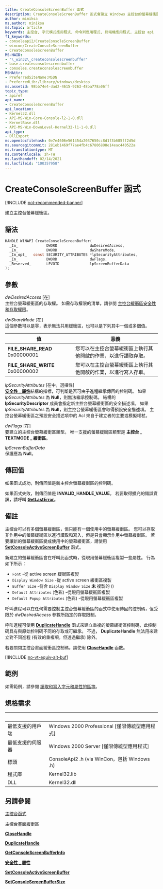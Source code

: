 ```yaml
---
title: CreateConsoleScreenBuffer 函式
description: CreateConsoleScreenBuffer 函式會建立 Windows 主控台的螢幕緩衝區。
author: miniksa
ms.author: miniksa
ms.topic: article
keywords: 主控台, 字元模式應用程式, 命令列應用程式, 終端機應用程式, 主控台 api
f1_keywords:
- consoleapi2/CreateConsoleScreenBuffer
- wincon/CreateConsoleScreenBuffer
- CreateConsoleScreenBuffer
MS-HAID:
- '\_win32\_createconsolescreenbuffer'
- base.createconsolescreenbuffer
- consoles.createconsolescreenbuffer
MSHAttr:
- PreferredSiteName:MSDN
- PreferredLib:/library/windows/desktop
ms.assetid: 98bb74e4-dad2-4615-9263-48ba778a06ff
topic_type:
- apiref
api_name:
- CreateConsoleScreenBuffer
api_location:
- Kernel32.dll
- API-MS-Win-Core-Console-l2-1-0.dll
- KernelBase.dll
- API-MS-Win-DownLevel-Kernel32-l1-1-0.dll
api_type:
- DllExport
ms.openlocfilehash: 0e7e4606e561454a2037650cc8d1f3b685ff2d5d
ms.sourcegitcommit: 281eb1469f77ae4fb4c67806898e14eac440522a
ms.translationtype: MT
ms.contentlocale: zh-TW
ms.lasthandoff: 02/14/2021
ms.locfileid: "100357958"
---
```

# <a name="createconsolescreenbuffer-function"></a>CreateConsoleScreenBuffer 函式

[!INCLUDE [not-recommended-banner](./includes/not-recommended-banner.md)]

建立主控台螢幕緩衝區。

## <a name="syntax"></a>語法

```C
HANDLE WINAPI CreateConsoleScreenBuffer(
  _In_             DWORD               dwDesiredAccess,
  _In_             DWORD               dwShareMode,
  _In_opt_   const SECURITY_ATTRIBUTES *lpSecurityAttributes,
  _In_             DWORD               dwFlags,
  _Reserved_       LPVOID              lpScreenBufferData
);
```

## <a name="parameters"></a>參數

*dwDesiredAccess* \[在\]  
主控台螢幕緩衝區的存取權。 如需存取權限的清單，請參閱 [主控台緩衝區安全性和存取權限](console-buffer-security-and-access-rights.md)。

*dwShareMode* \[在\]  
這個參數可以是零，表示無法共用緩衝區，也可以是下列其中一個或多個值。

| 值 | 意義 |
|-|-|
| **FILE_SHARE_READ** 0x00000001 | 您可以在主控台螢幕緩衝區上執行其他開啟的作業，以進行讀取存取。 |
| **FILE_SHARE_WRITE** 0x00000002 | 您可以在主控台螢幕緩衝區上執行其他開啟的作業，以進行寫入存取。 |

*lpSecurityAttributes* \[在中，選擇性\]  
[**安全性 \_ 屬性**](/previous-versions/windows/desktop/legacy/aa379560(v=vs.85))結構的指標，可判斷是否可由子進程繼承傳回的控制碼。 如果 *lpSecurityAttributes* 為 **Null**，則無法繼承控制碼。 結構的 **lpSecurityDescriptor** 成員會指定新主控台螢幕緩衝區的安全描述項。 如果 *lpSecurityAttributes* 為 **Null**，則主控台螢幕緩衝區會取得預設安全描述項。 主控台螢幕緩衝區之預設安全描述項中的 Acl 來自于建立者的主要或模擬權杖。

*dwFlags* \[在\]  
要建立的主控台螢幕緩衝區類型。 唯一支援的螢幕緩衝區類型是 **主控台 \_ TEXTMODE \_ 緩衝區**。

*lpScreenBufferData*  
保護應為 **Null**。

## <a name="return-value"></a>傳回值

如果函式成功，則傳回值是新主控台螢幕緩衝區的控制碼。

如果函式失敗，則傳回值是 **INVALID\_HANDLE\_VALUE**。 若要取得擴充的錯誤資訊，請呼叫 [**GetLastError**](/windows/win32/api/errhandlingapi/nf-errhandlingapi-getlasterror)。

## <a name="remarks"></a>備註

主控台可以有多個螢幕緩衝區，但只能有一個使用中的螢幕緩衝區。 您可以存取非作用中的螢幕緩衝區以進行讀取和寫入，但是只會顯示作用中螢幕緩衝區。 若要讓新的螢幕緩衝區變成使用中的螢幕緩衝區，請使用 [**SetConsoleActiveScreenBuffer**](setconsoleactivescreenbuffer.md) 函式。

新建立的螢幕緩衝區會在呼叫此函式時，從現用螢幕緩衝區複製一些屬性。 行為如下所示：

- `Font` -從 active screen 緩衝區複製
- `Display Window Size` -從 active screen 緩衝區複製
- `Buffer Size` -符合 `Display Window Size` **未** 複製的 () 
- `Default Attributes` (色彩) -從現用螢幕緩衝區複製
- `Default Popup Attributes` (色彩) -從現用螢幕緩衝區複製

呼叫進程可以在任何需要控制主控台螢幕緩衝區的函式中使用傳回的控制碼，但受限於 *dwDesiredAccess* 參數所指定的存取限制。

呼叫進程可使用 [**DuplicateHandle**](/windows/win32/api/handleapi/nf-handleapi-duplicatehandle) 函式來建立重複的螢幕緩衝區控制碼，此控制碼具有與原始控制碼不同的存取或可繼承。 不過， **DuplicateHandle** 無法用來建立對不同進程 (有效的重複項，但透過繼承) 除外。

若要關閉主控台畫面緩衝區控制碼，請使用 [**CloseHandle**](/windows/win32/api/handleapi/nf-handleapi-closehandle) 函數。

[!INCLUDE [no-vt-equiv-alt-buf](./includes/no-vt-equiv-alt-buf.md)]

## <a name="examples"></a>範例

如需範例，請參閱 [讀取和寫入字元和屬性的區塊](reading-and-writing-blocks-of-characters-and-attributes.md)。

## <a name="requirements"></a>規格需求

| &nbsp; | &nbsp; |
|-|-|
| 最低支援的用戶端 | Windows 2000 Professional \[僅限傳統型應用程式\] |
| 最低支援的伺服器 | Windows 2000 Server \[僅限傳統型應用程式\] |
| 標頭 | ConsoleApi2 .h (via WinCon，包括 Windows .h)  |
| 程式庫 | Kernel32.lib |
| DLL | Kernel32.dll |

## <a name="see-also"></a>另請參閱

[主控台函式](console-functions.md)

[主控台畫面緩衝區](console-screen-buffers.md)

[**CloseHandle**](/windows/win32/api/handleapi/nf-handleapi-closehandle)

[**DuplicateHandle**](/windows/win32/api/handleapi/nf-handleapi-duplicatehandle)

[**GetConsoleScreenBufferInfo**](getconsolescreenbufferinfo.md)

[**安全性 \_ 屬性**](/previous-versions/windows/desktop/legacy/aa379560(v=vs.85))

[**SetConsoleActiveScreenBuffer**](setconsoleactivescreenbuffer.md)

[**SetConsoleScreenBufferSize**](setconsolescreenbuffersize.md)